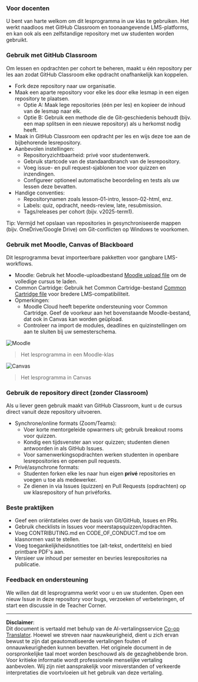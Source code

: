 <!--
CO_OP_TRANSLATOR_METADATA:
{
  "original_hash": "71009af209f81cc01a1f2d324200375f",
  "translation_date": "2025-10-03T10:06:52+00:00",
  "source_file": "for-teachers.md",
  "language_code": "nl"
}
-->
### Voor docenten

U bent van harte welkom om dit lesprogramma in uw klas te gebruiken. Het werkt naadloos met GitHub Classroom en toonaangevende LMS-platforms, en kan ook als een zelfstandige repository met uw studenten worden gebruikt.

### Gebruik met GitHub Classroom

Om lessen en opdrachten per cohort te beheren, maakt u één repository per les aan zodat GitHub Classroom elke opdracht onafhankelijk kan koppelen.

- Fork deze repository naar uw organisatie.
- Maak een aparte repository voor elke les door elke lesmap in een eigen repository te plaatsen.
  - Optie A: Maak lege repositories (één per les) en kopieer de inhoud van de lesmap naar elk.
  - Optie B: Gebruik een methode die de Git-geschiedenis behoudt (bijv. een map splitsen in een nieuwe repository) als u herkomst nodig heeft.
- Maak in GitHub Classroom een opdracht per les en wijs deze toe aan de bijbehorende lesrepository.
- Aanbevolen instellingen:
  - Repositoryzichtbaarheid: privé voor studentenwerk.
  - Gebruik startcode van de standaardbranch van de lesrepository.
  - Voeg issue- en pull request-sjablonen toe voor quizzen en inzendingen.
  - Configureer optioneel automatische beoordeling en tests als uw lessen deze bevatten.
- Handige conventies:
  - Repositorynamen zoals lesson-01-intro, lesson-02-html, enz.
  - Labels: quiz, opdracht, needs-review, late, resubmission.
  - Tags/releases per cohort (bijv. v2025-term1).

Tip: Vermijd het opslaan van repositories in gesynchroniseerde mappen (bijv. OneDrive/Google Drive) om Git-conflicten op Windows te voorkomen.

### Gebruik met Moodle, Canvas of Blackboard

Dit lesprogramma bevat importeerbare pakketten voor gangbare LMS-workflows.

- Moodle: Gebruik het Moodle-uploadbestand [Moodle upload file](../../../../../../../teaching-files/webdev-moodle.mbz) om de volledige cursus te laden.
- Common Cartridge: Gebruik het Common Cartridge-bestand [Common Cartridge file](../../../../../../../teaching-files/webdev-common-cartridge.imscc) voor bredere LMS-compatibiliteit.
- Opmerkingen:
  - Moodle Cloud heeft beperkte ondersteuning voor Common Cartridge. Geef de voorkeur aan het bovenstaande Moodle-bestand, dat ook in Canvas kan worden geüpload.
  - Controleer na import de modules, deadlines en quizinstellingen om aan te sluiten bij uw semesterschema.

![Moodle](../../translated_images/moodle.94eb93d714a50cb2c97435b408017dee224348b61bc86203ffd43a4f4e57b95f.nl.png)
> Het lesprogramma in een Moodle-klas

![Canvas](../../translated_images/canvas.fbd605ff8e5b8aff567d398528ce113db304446b90b9cad55c654de3fdfcda34.nl.png)
> Het lesprogramma in Canvas

### Gebruik de repository direct (zonder Classroom)

Als u liever geen gebruik maakt van GitHub Classroom, kunt u de cursus direct vanuit deze repository uitvoeren.

- Synchrone/online formats (Zoom/Teams):
  - Voer korte mentorgeleide opwarmers uit; gebruik breakout rooms voor quizzen.
  - Kondig een tijdsvenster aan voor quizzen; studenten dienen antwoorden in als GitHub Issues.
  - Voor samenwerkingsopdrachten werken studenten in openbare lesrepositories en openen pull requests.
- Privé/asynchrone formats:
  - Studenten forken elke les naar hun eigen **privé** repositories en voegen u toe als medewerker.
  - Ze dienen in via Issues (quizzen) en Pull Requests (opdrachten) op uw klasrepository of hun privéforks.

### Beste praktijken

- Geef een oriëntatieles over de basis van Git/GitHub, Issues en PRs.
- Gebruik checklists in Issues voor meerstapsquizzen/opdrachten.
- Voeg CONTRIBUTING.md en CODE_OF_CONDUCT.md toe om klasnormen vast te stellen.
- Voeg toegankelijkheidsnotities toe (alt-tekst, ondertitels) en bied printbare PDF's aan.
- Versieer uw inhoud per semester en bevries lesrepositories na publicatie.

### Feedback en ondersteuning

We willen dat dit lesprogramma werkt voor u en uw studenten. Open een nieuw Issue in deze repository voor bugs, verzoeken of verbeteringen, of start een discussie in de Teacher Corner.

---

**Disclaimer**:  
Dit document is vertaald met behulp van de AI-vertalingsservice [Co-op Translator](https://github.com/Azure/co-op-translator). Hoewel we streven naar nauwkeurigheid, dient u zich ervan bewust te zijn dat geautomatiseerde vertalingen fouten of onnauwkeurigheden kunnen bevatten. Het originele document in de oorspronkelijke taal moet worden beschouwd als de gezaghebbende bron. Voor kritieke informatie wordt professionele menselijke vertaling aanbevolen. Wij zijn niet aansprakelijk voor misverstanden of verkeerde interpretaties die voortvloeien uit het gebruik van deze vertaling.